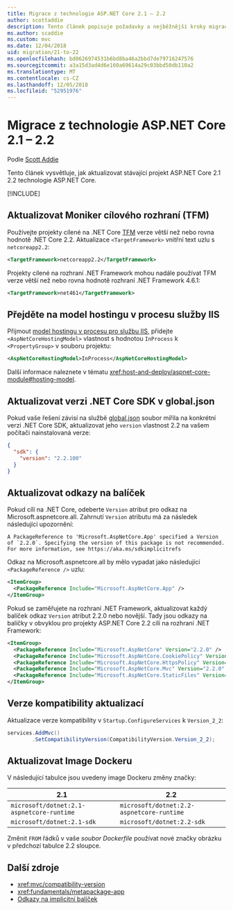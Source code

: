 ```yaml
---
title: Migrace z technologie ASP.NET Core 2.1 – 2.2
author: scottaddie
description: Tento článek popisuje požadavky a nejběžnější kroky migrace projektu aplikace ASP.NET Core 2.1 2.2 technologie ASP.NET Core.
ms.author: scaddie
ms.custom: mvc
ms.date: 12/04/2018
uid: migration/21-to-22
ms.openlocfilehash: bd0626974531b6bd8ba46a2bbd7de79716247576
ms.sourcegitcommit: a3a15d3ad4d6e160a69614a29c03bbd50db110a2
ms.translationtype: MT
ms.contentlocale: cs-CZ
ms.lasthandoff: 12/05/2018
ms.locfileid: "52951976"
---
```

# <a name="migrate-from-aspnet-core-21-to-22"></a>Migrace z technologie ASP.NET Core 2.1 – 2.2

Podle [Scott Addie](https://github.com/scottaddie)

Tento článek vysvětluje, jak aktualizovat stávající projekt ASP.NET Core 2.1 2.2 technologie ASP.NET Core.

[!INCLUDE[](~/includes/net-core-prereqs-all-2.2.md)]

## <a name="update-target-framework-moniker-tfm"></a>Aktualizovat Moniker cílového rozhraní (TFM)

Používejte projekty cílené na .NET Core [TFM](/dotnet/standard/frameworks#referring-to-frameworks) verze větší než nebo rovna hodnotě .NET Core 2.2. Aktualizace `<TargetFramework>` vnitřní text uzlu s `netcoreapp2.2`:

```xml
<TargetFramework>netcoreapp2.2</TargetFramework>
```

Projekty cílené na rozhraní .NET Framework mohou nadále používat TFM verze větší než nebo rovna hodnotě rozhraní .NET Framework 4.6.1:

```xml
<TargetFramework>net461</TargetFramework>
```

## <a name="adopt-the-iis-in-process-hosting-model"></a>Přejděte na model hostingu v procesu služby IIS

Přijmout [model hostingu v procesu pro službu IIS](xref:fundamentals/servers/aspnet-core-module#in-process-hosting-model), přidejte `<AspNetCoreHostingModel>` vlastnost s hodnotou `InProcess` k `<PropertyGroup>` v souboru projektu:

```xml
<AspNetCoreHostingModel>InProcess</AspNetCoreHostingModel>
```

Další informace naleznete v tématu <xref:host-and-deploy/aspnet-core-module#hosting-model>.

## <a name="update-net-core-sdk-version-in-globaljson"></a>Aktualizovat verzi .NET Core SDK v global.json

Pokud vaše řešení závisí na službě [global.json](/dotnet/core/tools/global-json) soubor mířila na konkrétní verzi .NET Core SDK, aktualizovat jeho `version` vlastnost 2.2 na vašem počítači nainstalovaná verze:

```json
{
  "sdk": {
    "version": "2.2.100"
  }
}
```

## <a name="update-package-references"></a>Aktualizovat odkazy na balíček

Pokud cílí na .NET Core, odeberte `Version` atribut pro odkaz na Microsoft.aspnetcore.all. Zahrnutí `Version` atributu má za následek následující upozornění:

```console
A PackageReference to 'Microsoft.AspNetCore.App' specified a Version of `2.2.0`. Specifying the version of this package is not recommended. For more information, see https://aka.ms/sdkimplicitrefs
```

Odkaz na Microsoft.aspnetcore.all by mělo vypadat jako následující `<PackageReference />` uzlu:

```xml
<ItemGroup>
  <PackageReference Include="Microsoft.AspNetCore.App" />
</ItemGroup>
```

Pokud se zaměřujete na rozhraní .NET Framework, aktualizovat každý balíček odkaz `Version` atribut 2.2.0 nebo novější. Tady jsou odkazy na balíčky v obvyklou pro projekty ASP.NET Core 2.2 cílí na rozhraní .NET Framework:

```xml
<ItemGroup>
  <PackageReference Include="Microsoft.AspNetCore" Version="2.2.0" />
  <PackageReference Include="Microsoft.AspNetCore.CookiePolicy" Version="2.2.0" />
  <PackageReference Include="Microsoft.AspNetCore.HttpsPolicy" Version="2.2.0"/>
  <PackageReference Include="Microsoft.AspNetCore.Mvc" Version="2.2.0" />
  <PackageReference Include="Microsoft.AspNetCore.StaticFiles" Version="2.2.0" />
</ItemGroup>
```

## <a name="update-compatibility-version"></a>Verze kompatibility aktualizací

Aktualizace verze kompatibility v `Startup.ConfigureServices` k `Version_2_2`:

```csharp
services.AddMvc()
        .SetCompatibilityVersion(CompatibilityVersion.Version_2_2);
```

## <a name="update-docker-images"></a>Aktualizovat Image Dockeru

V následující tabulce jsou uvedeny image Dockeru změny značky:

|2.1                                       |2.2                                       |
|------------------------------------------|------------------------------------------|
|`microsoft/dotnet:2.1-aspnetcore-runtime` |`microsoft/dotnet:2.2-aspnetcore-runtime` |
|`microsoft/dotnet:2.1-sdk`                |`microsoft/dotnet:2.2-sdk`                |

Změnit `FROM` řádků v vaše *soubor Dockerfile* používat nové značky obrázku v předchozí tabulce 2.2 sloupce.

## <a name="additional-resources"></a>Další zdroje

* <xref:mvc/compatibility-version>
* <xref:fundamentals/metapackage-app>
* [Odkazy na implicitní balíček](/dotnet/core/tools/csproj#implicit-package-references)
